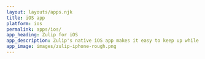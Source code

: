 ```yaml
---
layout: layouts/apps.njk
title: iOS app
platform: ios
permalink: apps/ios/
app_heading: Zulip for iOS
app_description: Zulip's native iOS app makes it easy to keep up while on the go.
app_image: images/zulip-iphone-rough.png
---
```

